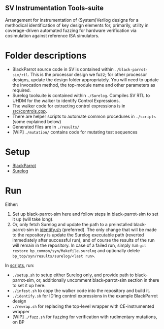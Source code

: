 ## SV Instrumentation Tools-suite
Arrangement for instrumentation of (System)Verilog designs for a methodical identification of key design elements for, primarily, utility in coverage-driven automated fuzzing for hardware verification via cosimulation against reference ISA simulators.

# Folder descriptions
- BlackParrot source code in SV is contained within `./black-parrot-sim/rtl`. This is the processor design we fuzz; for other processor designs, update the design folder appropriately. You will need to update the invocation method, the top-module name and other parameters as required.
- Surelog toolsuite is contained within `./Surelog`. Compiles SV RTL to UHDM for the walker to identify Control Expressions.
- The walker code for extracting control expressions is in [src/controls.cpp](./src/controls.cpp).
- There are helper scripts to automate common procedures in `./scripts` (some explained below)
- Generated files are in `./results/`
- [WIP] `./mutation/` contains code for mutating test sequences

# Setup
- [BlackParrot](https://github.com/black-parrot/black-parrot-sim)
- [Surelog](https://github.com/chipsalliance/Surelog)

# Run
Either:
1. Set up black-parrot-sim here and follow steps in black-parrot-sim to set it up (will take long).
2. Or, only fetch Surelog and update the path to a preinstalled black-parrot-sim in [identify.sh](./scripts/identify.sh) (preferred). The only change that will be made to the repository is update the Surelog executable path (reverted immediately after successful run), and of course the results of the run will remain in the repository. In case of a failed run, simply run `git restore bp_common/syn/Makefile.surelog` and optionally delete `bp_top/syn/results/surelog/<last run>`.

In [scripts](./scripts/), run:
- `./setup.sh` to setup either Surelog only, and provide path to black-parrot-sim, or, additionally uncomment black-parrot-sim section in there to set it up here.
- `./infest.sh` to copy the walker code into the repository and build it.
- `./identify.sh` for ID'ing control expressions in the example BlackParrot design
- `./rewrap.sh` for replacing the top-level wrapper with CE-instrumented wrapper
- [WIP] `./fuzz.sh` for fuzzing for verification with rudimentary mutations, on BP
